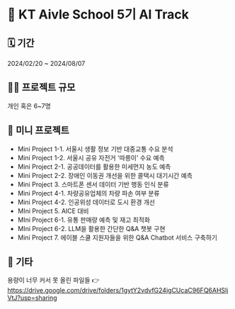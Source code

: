 # 🫧 KT Aivle School 5기 AI Track
## 🗓️ 기간
2024/02/20 ~ 2024/08/07
## 🧑‍💻 프로젝트 규모
개인 혹은 6~7명
## 📁 미니 프로젝트
- Mini Project 1-1. 서울시 생활 정보 기반 대중교통 수요 분석
- Mini Project 1-2. 서울시 공유 자전거 '따릉이' 수요 예측
- Mini Project 2-1. 공공데이터를 활용한 미세먼지 농도 예측
- Mini Project 2-2. 장애인 이동권 개선을 위한 콜택시 대기시간 예측
- Mini Project 3. 스마트폰 센서 데이터 기반 행동 인식 분류
- Mini Project 4-1. 차량공유업체의 차량 파손 여부 분류
- Mini Project 4-2. 인공위성 데이터로 도시 환경 개선
- MIni Project 5. AICE 대비
- MIni Project 6-1. 유통 판매량 예측 및 재고 최적화
- MIni Project 6-2. LLM을 활용한 간단한 Q&A 챗봇 구현
- Mini Project 7. 에이블 스쿨 지원자들을 위한 Q&A Chatbot 서비스 구축하기
## 💫 기타
용량이 너무 커서 못 올린 파일들
👉 https://drive.google.com/drive/folders/1gytY2vdvfG24jgCUcaC96FQ6AHSljVtJ?usp=sharing
